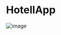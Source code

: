 # HotellApp

![image](https://user-images.githubusercontent.com/43242004/175110287-62089ca0-80ff-4b33-8a4a-f4a409b4b63e.png)
